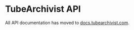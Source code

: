 # TubeArchivist API

All API documentation has moved to [docs.tubearchivist.com](https://docs.tubearchivist.com/).
